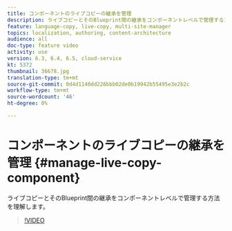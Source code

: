 ```yaml
---
title: コンポーネントのライブコピーの継承を管理
description: ライブコピーとそのBlueprint間の継承をコンポーネントレベルで管理する方法を理解する
feature: language-copy, live-copy, multi-site-manager
topics: localization, authoring, content-architecture
audience: all
doc-type: feature video
activity: use
version: 6.3, 6.4, 6.5, cloud-service
kt: 5372
thumbnail: 36678.jpg
translation-type: tm+mt
source-git-commit: 0d4d1140dd226bbb02de0b19942b55495e3e2b2c
workflow-type: tm+mt
source-wordcount: '46'
ht-degree: 0%

---
```



# コンポーネントのライブコピーの継承を管理 {#manage-live-copy-component}

ライブコピーとそのBlueprint間の継承をコンポーネントレベルで管理する方法を理解します。

>[!VIDEO](https://video.tv.adobe.com/v/36678?quality=12&learn=on)

